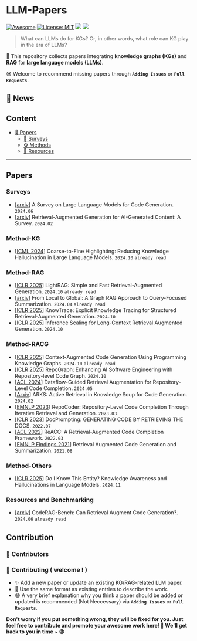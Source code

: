 # LLM-Papers
[![Awesome](https://awesome.re/badge.svg)](https://github.com/zjukg/KG-LLM-Papers) 
[![License: MIT](https://img.shields.io/badge/License-MIT-green.svg)](https://github.com/zjukg/KG-LLM-Papers/blob/main/LICENSE)
![](https://img.shields.io/github/last-commit/zjukg/KG-LLM-Papers?color=green) 
![](https://img.shields.io/badge/PRs-Welcome-red) 

>What can LLMs do for KGs? Or, in other words, what role can KG play in the era of LLMs?

🙌 This repository collects papers integrating **knowledge graphs (KGs)** and **RAG** for **large language models (LLMs)**.

😎 Welcome to recommend missing papers through **`Adding Issues`** or **`Pull Requests`**. 

<!-- Details of summary and classification of papers are shown in [wiki](https://github.com/zjukg/KG-LLM-Papers/wiki). -->

## 🔔 News

<!--
*Todo:*
1. - [ ] `Fine-grained classification of papers`
2. - [ ] `Update paper project / code`
3. - [ ] `Wiki page for brief paper introduction`
-->
   
## Content


  
- [📜 Papers](#papers)
  - [🔖 Surveys](#surveys)
  - [⚙ Methods](#methods)
  - [🧰 Resources](#resources-and-benchmarking)

---

##  Papers

### Surveys
- \[[arxiv](https://arxiv.org/pdf/2406.00515)\] A Survey on Large Language Models for Code Generation. `2024.06`
- \[[arxiv](https://arxiv.org/abs/2402.19473)\] Retrieval-Augmented Generation for AI-Generated Content: A Survey. `2024.02` 

### Method-KG
- \[[ICML 2024](https://openreview.net/forum?id=JCG0KTPVYy)\] Coarse-to-Fine Highlighting: Reducing Knowledge Hallucination in Large Language Models. `2024.10` `already read`


### Method-RAG
- \[[ICLR 2025](https://arxiv.org/abs/2410.05779)\] LightRAG: Simple and Fast Retrieval-Augmented Generation. `2024.10` `already read`
- \[[arxiv](https://arxiv.org/abs/2404.16130)\] From Local to Global: A Graph RAG Approach to Query-Focused Summarization. `2024.04` `already read`
- \[[ICLR 2025](https://openreview.net/forum?id=F6rZaxOC6m)\] KnowTrace: Explicit Knowledge Tracing for Structured Retrieval-Augmented Generation. `2024.10`
- \[[ICLR 2025](https://openreview.net/forum?id=FSjIrOm1vz)\] Inference Scaling for Long-Context Retrieval Augmented Generation. `2024.10`

### Method-RACG
- \[[ICLR 2025](https://arxiv.org/pdf/2410.18251)\] Context-Augmented Code Generation Using Programming Knowledge Graphs. `2024.10` `already read`
- \[[ICLR 2025](https://arxiv.org/abs/2410.14684)\] RepoGraph: Enhancing AI Software Engineering with Repository-level Code Graph. `2024.10`
- \[[ACL 2024](https://arxiv.org/pdf/2405.19782)\] Dataflow-Guided Retrieval Augmentation for Repository-Level Code Completion. `2024.05`
- \[[Arxiv](https://arxiv.org/abs/2402.12317)\] ARKS: Active Retrieval in Knowledge Soup for Code Generation. `2024.02`
- \[[EMNLP 2023](https://arxiv.org/pdf/2303.12570)\] RepoCoder: Repository-Level Code Completion Through Iterative Retrieval and Generation. `2023.03`
- \[[ICLR 2023](https://arxiv.org/pdf/2207.05987)\] DocPrompting: GENERATING CODE BY RETRIEVING THE DOCS. `2022.07`
- \[[ACL 2022](https://arxiv.org/abs/2203.07722)\] ReACC: A Retrieval-Augmented Code Completion Framework. `2022.03`
- \[[EMNLP Findings 2021](https://arxiv.org/abs/2108.11601)\] Retrieval Augmented Code Generation and Summarization. `2021.08`

### Method-Others
- \[[ICLR 2025](https://arxiv.org/pdf/2411.14257)\] Do I Know This Entity? Knowledge Awareness and Hallucinations in Language Models. `2024.11`

### Resources and Benchmarking
- \[[arxiv](https://arxiv.org/abs/2406.14497)\] CodeRAG-Bench: Can Retrieval Augment Code Generation?. `2024.06` `already read`



## Contribution
### 👥 Contributors

### 🎉 Contributing ( welcome ! )

- ✨ Add a new paper or update an existing KG/RAG-related LLM paper.
- 🧐 Use the same format as existing entries to describe the work.
- 😄 A very brief explanation why you think a paper should be added or updated is recommended (Not Neccessary) via **`Adding Issues`** or **`Pull Requests`**.

**Don't worry if you put something wrong, they will be fixed for you. Just feel free to contribute and promote your awesome work here! 🤩 We'll get back to you in time ~ 😉**


```
